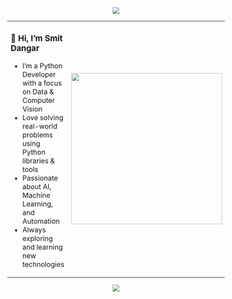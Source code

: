 <div align="center">
  <img src="https://capsule-render.vercel.app/api?type=waving&color=gradient&customColorList=0,10&height=80&section=header"/>
</div>

<table width="100%">
<tr>
<td width="65%" valign="top">

### 👋 Hi, I’m **Smit Dangar**
- I’m a Python Developer with a focus on Data & Computer Vision
- Love solving real-world problems using Python libraries & tools
- Passionate about AI, Machine Learning, and Automation
- Always exploring and learning new technologies
</td>
<td width="45%" align="center">

<img width="350" src="https://user-images.githubusercontent.com/74038190/225813708-98b745f2-7d22-48cf-9150-083f1b00d6c9.gif"/>

</td>
</tr>
</table>

<!-- <div align="center">
  <img src="https://user-images.githubusercontent.com/74038190/212284100-561aa473-3905-4a80-b561-0d28506553ee.gif" width="100%">
</div>

<div align="center">
  <img src="https://readme-typing-svg.herokuapp.com?font=Fira+Code&size=22&duration=2500&pause=1000&color=FFD700,FFFFFF&center=true&vCenter=true&width=500&lines=Python+Developer+%F0%9F%90%8D;Backend+Engineer+%E2%9A%A1;Problem+Solver+%F0%9F%A7%A9;Code+Craftsman+%F0%9F%9B%A0%EF%B8%8F;Matrix+%7B+Neo+%7D+%F0%9F%95%B6%EF%B8%8F" alt="Typing SVG" />
</div> -->

<div align="center">
  <img src="https://capsule-render.vercel.app/api?type=waving&color=gradient&customColorList=0,10&height=80&section=footer"/>
</div>
